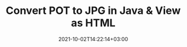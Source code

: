 ---
############################# Static ############################
layout: "autogen"
date: 2021-10-02T14:22:14+03:00
draft: false
path: "total/java/conversion/pot-to-jpg/"

############################# Head ############################
head_title: "Convert POT to JPG in Java - Sample Java Code"
head_description: "Java document conversion library to convert POT to JPG and 100+ other file formats in Java & J2SE applications. View the Converted JPG document as HTML viewer."

############################# Header ############################
title: "Convert POT to JPG in Java & View as HTML"
description: "Programmatically convert POT to JPG in Java & J2SE platforms using flexible document manipulation options to customize the resultant document. Convert the complete document or some specific pages based on page numbers or selective page ranges using Java document conversion library."

############################# SubMenu ############################
submenu:
    enable: false

############################# Content ############################
content:
    enable: true
    block:
    - title_left: "POT to JPG Conversion in Java"
      content_left: |
          Perform POT to JPG file conversion in three simple steps using Java. View the converted document as HTML without any external software dependency.

          -   Create a new instance of **Converter** class and load the POT file
          -   Set **ConvertOptions** for the JPG document type
          -   Call **Convert** method of **Converter** class instance for conversion to JPG
          -   Set options for HTML viewer
          -   Create **Viewer** object to view converted JPG as HTML
          
      title_right: "Convert Remotely Located Documents"
      content_right: |
          You require `GroupDocs.Conversion` & `GroupDocs.Viewer` namespaces to convert between a wide range of popular document types such as PDF, Microsoft Word, Excel, PowerPoint, Project, Outlook, HTML, diagrams and image file formats. Explore other [Java APIs for Office documents](https://products.conholdate.com/total/java/) as offered by Conholdate.Total.
          
          Get the respective assembly files from the [downloads](https://downloads.conholdate.com/total/java) or fetch the whole package from [Maven](https://repository.conholdate.com/webapp/#/artifacts/browse/tree/General/repo) to add 'Conholdate.Total` directly in your workspace.
          
      code: |
          ```cs {linenos=false}
          // Convert POT to JPG using GroupDocs.Conversion API
          // Load the source POT file to be converted
          Converter converter = new Converter("input.pot");

          // Get the convert options ready for the target JPG format
          ConvertOptions convertOptions = new FileType().fromExtension("jpg").getConvertOptions();

          // Convert to JPG format
          converter.convert("output.jpg", convertOptions);

          // Create Viewer object to view the converted JPG as HTML
          try (Viewer viewer = new Viewer("output.jpg"))
          {
              // Set options for HTML viewer
              HtmlViewOptions viewOptions = HtmlViewOptions.forEmbeddedResources("output{0}.html");

              // View converted JPG as HTML
              viewer.view(viewOptions);
          }
          ```
    - title_left: "Convert Password Protected POT to JPG"
      content_left: |
          Accurately load and convert documents that are protected with a password within your Java based applications. The file format conversion API also supports rendering remote documents from different sources including S3, Blob, FTP, Stream, URL or a local disk.

          -   Create new instance of **Converter** class and pass source document path
          -   Instantiate the proper **ConvertOptions** class e.g. (**PdfConvertOptions**, **WordProcessingConvertOptions**, **SpreadsheetConvertOptions** etc.)
          -   Call **convert** method of **Converter** class instance and pass filename for the converted document
        
      title_right: "Source Document Information Extraction"
      content_right: |
          The documents information extraction feature not only allows getting the basic information about the source document file but it also supports extracting some valuable file-format specific information such as project start and end dates of a Microsoft Project file, any printing restrictions on a PDF document, list of folders enclosed in an Outlook data file etc. 

          Convert popular document file formats on different operating systems such as Windows, Linux or macOS while using development environments such as NetBeans, IntelliJ IDEA and Eclipse.
          
      code: |
          ```cs {linenos=false}
          // Load and convert password protected documents
          WordProcessingLoadOptions loadOptions = new WordProcessingLoadOptions();
          loadOptions.setPassword("12345");

          // Create an instance of Converter class and pass source document path and the load options delegate as a constructor parameters
          Converter converter = new Converter("input.pot", loadOptions);

          // Instantiate PdfConvertOptions class
          PdfConvertOptions options = new PdfConvertOptions();

          // Call convert method of Converter class instance and pass filename for the converted document and the instance of ConvertOptions from the previous step
          converter.convert("output.jpg, options);
          ```
############################# About Formats ############################
about_formats:
    enable: false
############################# More Formats ############################
more_formats:
    enable: true
    auto: false
    other_out_formats: PDF DOCX DOT DOTX DOTM TXT RTF HTML MHTML XLS XLSX XLSM XLT XLTX XLTM DIF PPT PPTX PPS PPSX POT POTX POTM ODT OTT EMZ WMZ SVGZ TEX DCM WMF BMP PNG GIF JPEG TIFF
############################# Back to top ###############################
back_to_top:
  enable: true
---